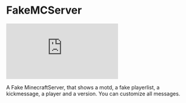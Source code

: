 FakeMCServer
============

![alt tag](http://www.directupload.net/file/d/3639/5e5v7gig_png.htm)

A Fake MinecraftServer, that shows a motd, a fake playerlist, a kickmessage, a player and a version. You can customize all messages.

